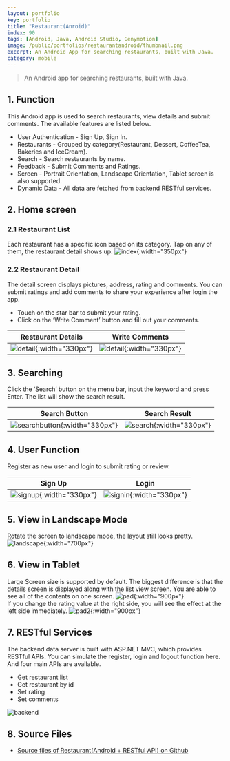 ```yaml
---
layout: portfolio
key: portfolio
title: "Restaurant(Anroid)"
index: 90
tags: [Android, Java, Android Studio, Genymotion]
image: /public/portfolios/restaurantandroid/thumbnail.png
excerpt: An Android App for searching restaurants, built with Java.
category: mobile
---
```


> An Android app for searching restaurants, built with Java.

## 1. Function
This Android app is used to search restaurants, view details and submit comments. The available features are listed below.
* User Authentication - Sign Up, Sign In.
* Restaurants - Grouped by category(Restaurant, Dessert, CoffeeTea, Bakeries and IceCream).
* Search - Search restaurants by name.
* Feedback - Submit Comments and Ratings.
* Screen - Portrait Orientation, Landscape Orientation, Tablet screen is also supported.
* Dynamic Data - All data are fetched from backend RESTful services.

## 2. Home screen
### 2.1 Restaurant List  
Each restaurant has a specific icon based on its category. Tap on any of them, the restaurant detail shows up.
![index](/public/portfolios/restaurantandroid/index.png){:width="350px"}  

### 2.2 Restaurant Detail
The detail screen displays pictures, address, rating and comments. You can submit ratings and add comments to share your experience after login the app.
* Touch on the star bar to submit your rating.  
* Click on the ‘Write Comment’ button and fill out your comments.

| Restaurant Details         | Write Comments                   |
|----------------------------|----------------------------------|
| ![detail](/public/portfolios/restaurantandroid/detail.png){:width="330px"} | ![detail](/public/portfolios/restaurantandroid/submitreview.png){:width="330px"}

## 3. Searching
Click the ‘Search’ button on the menu bar, input the keyword and press Enter. The list will show the search result.

| Search Button              | Search Result                    |
|----------------------------|----------------------------------|
| ![searchbutton](/public/portfolios/restaurantandroid/searchbutton.png){:width="330px"} | ![search](/public/portfolios/restaurantandroid/search.png){:width="330px"}

## 4. User Function
Register as new user and login to submit rating or review.

| Sign Up                    | Login                            |
|----------------------------|----------------------------------|
| ![signup](/public/portfolios/restaurantandroid/signup.png){:width="330px"} | ![signin](/public/portfolios/restaurantandroid/signin.png){:width="330px"}

## 5. View in Landscape Mode  
Rotate the screen to landscape mode, the layout still looks pretty.
![landscape](/public/portfolios/restaurantandroid/landscape.png){:width="700px"}  

## 6. View in Tablet
Large Screen size is supported by default. The biggest difference is that the details screen is displayed along with the list view screen. You are able to see all of the contents on one screen.
![pad](/public/portfolios/restaurantandroid/pad.png){:width="900px"}  
If you change the rating value at the right side, you will see the effect at the left side immediately.
![pad2](/public/portfolios/restaurantandroid/pad2.png){:width="900px"}  

## 7. RESTful Services
The backend data server is built with ASP.NET MVC, which provides RESTful APIs. You can simulate the register, login and logout function here. And four main APIs are available.
* Get restaurant list
* Get restaurant by id
* Set rating
* Set comments

![backend](/public/portfolios/restaurantandroid/backend.png)  
## 8. Source Files
* [Source files of Restaurant(Android + RESTful API) on Github](https://github.com/jojozhuang/restaurant-android)
